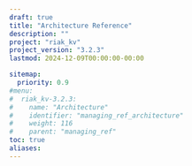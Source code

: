 ```yaml
---
draft: true
title: "Architecture Reference"
description: ""
project: "riak_kv"
project_version: "3.2.3"
lastmod: 2024-12-09T00:00:00-00:00

sitemap:
  priority: 0.9
#menu:
#  riak_kv-3.2.3:
#    name: "Architecture"
#    identifier: "managing_ref_architecture"
#    weight: 116
#    parent: "managing_ref"
toc: true
aliases:
---
```


<!-- TODO: Content -->

